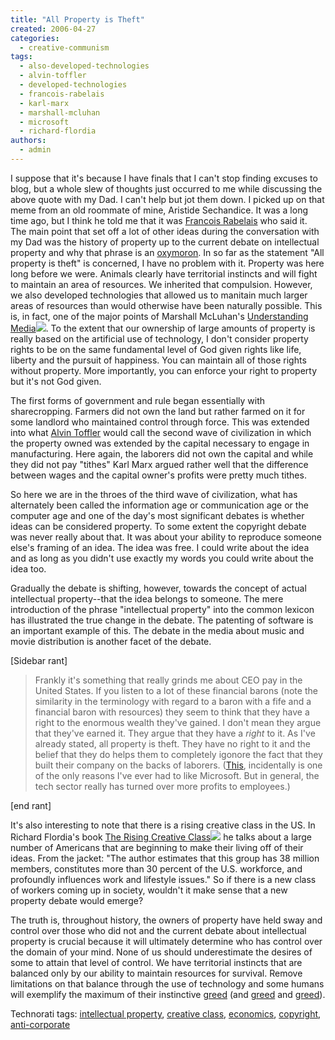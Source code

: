 ```yaml
---
title: "All Property is Theft"
created: 2006-04-27
categories: 
  - creative-communism
tags: 
  - also-developed-technologies
  - alvin-toffler
  - developed-technologies
  - francois-rabelais
  - karl-marx
  - marshall-mcluhan
  - microsoft
  - richard-flordia
authors: 
  - admin
---
```


I suppose that it's because I have finals that I can't stop finding excuses to blog, but a whole slew of thoughts just occurred to me while discussing the above quote with my Dad. I can't help but jot them down. I picked up on that meme from an old roommate of mine, Aristide Sechandice. It was a long time ago, but I think he told me that it was [Francois Rabelais](http://en.wikipedia.org/wiki/Rabelais#Rabelais_and_Thelema) who said it. The main point that set off a lot of other ideas during the conversation with my Dad was the history of property up to the current debate on intellectual property and why that phrase is an [oxymoron](http://www.reason.com/0408/fe.bd.john.shtml). In so far as the statement "All property is theft" is concerned, I have no problem with it. Property was here long before we were. Animals clearly have territorial instincts and will fight to maintain an area of resources. We inherited that compulsion. However, we also developed technologies that allowed us to manitain much larger areas of resources than would otherwise have been naturally possible. This is, in fact, one of the major points of Marshall McLuhan's [Understanding Media](http://www.amazon.com/exec/obidos/redirect?link_code=ur2&tag=wwwrussellwar-20&camp=1789&creative=9325&path=http%3A%2F%2Fwww.amazon.com%2Fgp%2Fproduct%2F0262631598)![](http://www.assoc-amazon.com/e/ir?t=wwwrussellwar-20&l=ur2&o=1). To the extent that our ownership of large amounts of property is really based on the artificial use of technology, I don't consider property rights to be on the same fundamental level of God given rights like life, liberty and the pursuit of happiness. You can maintain all of those rights without property. More importantly, you can enforce your right to property but it's not God given.

The first forms of government and rule began essentially with sharecropping. Farmers did not own the land but rather farmed on it for some landlord who maintained control through force. This was extended into what [Alvin Toffler](http://en.wikipedia.org/wiki/Alvin_Toffler) would call the second wave of civilization in which the property owned was extended by the capital necessary to engage in manufacturing. Here again, the laborers did not own the capital and while they did not pay "tithes" Karl Marx argued rather well that the difference between wages and the capital owner's profits were pretty much tithes.

So here we are in the throes of the third wave of civilization, what has alternately been called the information age or communication age or the computer age and one of the day's most significant debates is whether ideas can be considered property. To some extent the copyright debate was never really about that. It was about your ability to reproduce someone else's framing of an idea. The idea was free. I could write about the idea and as long as you didn't use exactly my words you could write about the idea too.

Gradually the debate is shifting, however, towards the concept of actual intellectual property--that the idea belongs to someone. The mere introduction of the phrase "intellectual property" into the common lexicon has illustrated the true change in the debate. The patenting of software is an important example of this. The debate in the media about music and movie distribution is another facet of the debate.

\[Sidebar rant\]

> Frankly it's something that really grinds me about CEO pay in the United States. If you listen to a lot of these financial barons (note the similarity in the terminology with regard to a baron with a fife and a financial baron with resources) they seem to think that they have a right to the enormous wealth they've gained. I don't mean they argue that they've earned it. They argue that they have a _right_ to it. As I've already stated, all property is theft. They have no right to it and the belief that they do helps them to completely igonore the fact that they built their company on the backs of laborers. ([This](http://news.com.com/2008-1082-980173.html), incidentally is one of the only reasons I've ever had to like Microsoft. But in general, the tech sector really has turned over more profits to employees.)

\[end rant\]

It's also interesting to note that there is a rising creative class in the US. In Richard Flordia's book [The Rising Creative Class](http://www.amazon.com/exec/obidos/redirect?link_code=ur2&tag=wwwrussellwar-20&camp=1789&creative=9325&path=http%3A%2F%2Fwww.amazon.com%2Fgp%2Fproduct%2F0465024777)![](http://www.assoc-amazon.com/e/ir?t=wwwrussellwar-20&l=ur2&o=1) he talks about a large number of Americans that are beginning to make their living off of their ideas. From the jacket: "The author estimates that this group has 38 million members, constitutes more than 30 percent of the U.S. workforce, and profoundly influences work and lifestyle issues." So if there is a new class of workers coming up in society, wouldn't it make sense that a new property debate would emerge?

The truth is, throughout history, the owners of property have held sway and control over those who did not and the current debate about intellectual property is crucial because it will ultimately determine who has control over the domain of your mind. None of us should underestimate the desires of some to attain that level of control. We have territorial instincts that are balanced only by our ability to maintain resources for survival. Remove limitations on that balance through the use of technology and some humans will exemplify the maximum of their instinctive [greed](http://money.cnn.com/2005/03/15/news/newsmakers/ebbers/index.htm) (and [greed](http://seattletimes.nwsource.com/html/businesstechnology/2002908865_pension04.html) and [greed](http://www.nytimes.com/2006/04/24/business/24cnd-lay.html)).

Technorati tags: [intellectual property](http://www.technorati.com/tag/intellectual+property), [creative class](http://www.technorati.com/tag/creative+class), [economics](http://www.technorati.com/tag/economics), [copyright](http://www.technorati.com/tag/copyright), [anti-corporate](http://www.technorati.com/tag/anti-corporate)

[](http://www.eff.org/deeplinks/archives/004587.php)
